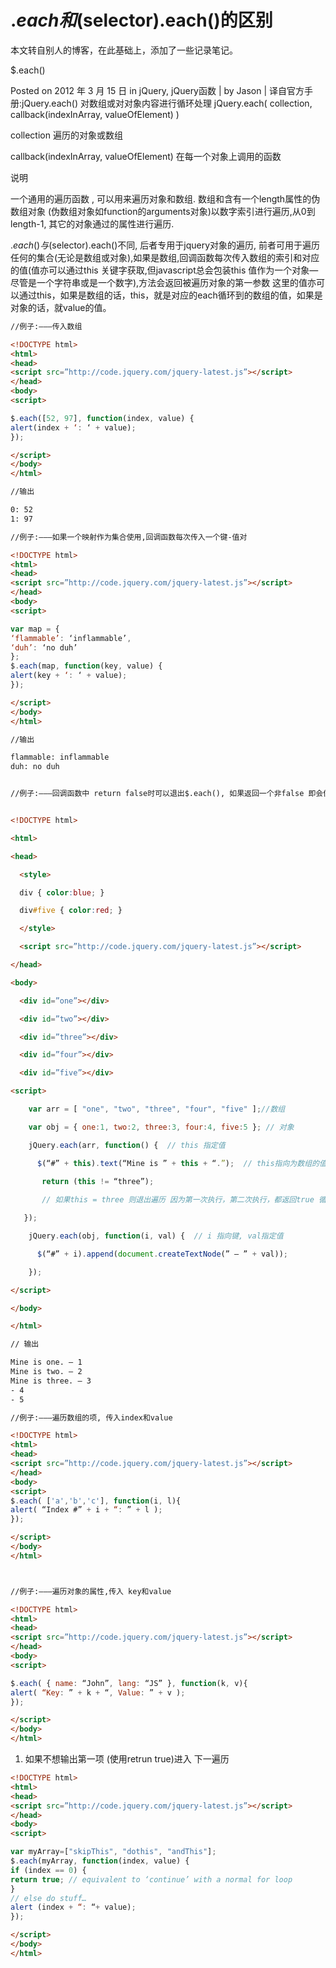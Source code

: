 $.each 和$(selector).each()的区别
====================

本文转自别人的博客，在此基础上，添加了一些记录笔记。


$.each()

Posted on 2012 年 3 月 15 日 in jQuery, jQuery函数
|
by Jason
|
译自官方手册:jQuery.each()
对数组或对对象内容进行循环处理
jQuery.each( collection, callback(indexInArray, valueOfElement) )

collection   遍历的对象或数组

callback(indexInArray, valueOfElement) 在每一个对象上调用的函数

说明

一个通用的遍历函数 , 可以用来遍历对象和数组. 数组和含有一个length属性的伪数组对象 (伪数组对象如function的arguments对象)以数字索引进行遍历,从0到length-1, 其它的对象通过的属性进行遍历.

$.each()与$(selector).each()不同, 后者专用于jquery对象的遍历, 前者可用于遍历任何的集合(无论是数组或对象),如果是数组,回调函数每次传入数组的索引和对应的值(值亦可以通过this 关键字获取,但javascript总会包装this 值作为一个对象—尽管是一个字符串或是一个数字),方法会返回被遍历对象的第一参数
这里的值亦可以通过this，如果是数组的话，this，就是对应的each循环到的数组的值，如果是对象的话，就value的值。

```html 
//例子:———传入数组

<!DOCTYPE html>
<html>
<head>
<script src=”http://code.jquery.com/jquery-latest.js”></script>
</head>
<body>
<script>

$.each([52, 97], function(index, value) {
alert(index + ‘: ‘ + value);
});

</script>
</body>
</html>

//输出

0: 52
1: 97
```


```html 
//例子:———如果一个映射作为集合使用,回调函数每次传入一个键-值对

<!DOCTYPE html>
<html>
<head>
<script src=”http://code.jquery.com/jquery-latest.js”></script>
</head>
<body>
<script>

var map = {
‘flammable’: ‘inflammable’,
‘duh’: ‘no duh’
};
$.each(map, function(key, value) {
alert(key + ‘: ‘ + value);
});

</script>
</body>
</html>

//输出

flammable: inflammable
duh: no duh


```



```html 

//例子:———回调函数中 return false时可以退出$.each(), 如果返回一个非false 即会像在for循环中使用continue 一样, 会立即进入下一个遍历


<!DOCTYPE html>

<html>

<head>

  <style>

  div { color:blue; }

  div#five { color:red; }

  </style>

  <script src=”http://code.jquery.com/jquery-latest.js”></script>

</head>

<body>

  <div id=”one”></div>

  <div id=”two”></div>

  <div id=”three”></div>

  <div id=”four”></div>

  <div id=”five”></div>

<script>

    var arr = [ "one", "two", "three", "four", "five" ];//数组

    var obj = { one:1, two:2, three:3, four:4, five:5 }; // 对象

    jQuery.each(arr, function() {  // this 指定值

      $(“#” + this).text(“Mine is ” + this + “.”);  // this指向为数组的值, 如one, two

       return (this != “three”); 
      
       // 如果this = three 则退出遍历 因为第一次执行，第二次执行，都返回true 循环继续，第三次，返回false退出each操作。

   });

    jQuery.each(obj, function(i, val) {  // i 指向键, val指定值

      $(“#” + i).append(document.createTextNode(” – ” + val));

    });

</script>

</body>

</html>

// 输出

Mine is one. – 1
Mine is two. – 2
Mine is three. – 3
- 4
- 5

```




```html 
//例子:———遍历数组的项, 传入index和value

<!DOCTYPE html>
<html>
<head>
<script src=”http://code.jquery.com/jquery-latest.js”></script>
</head>
<body>
<script>
$.each( ['a','b','c'], function(i, l){
alert( “Index #” + i + “: ” + l );
});

</script>
</body>
</html>

```





```html 


//例子:———遍历对象的属性,传入 key和value

<!DOCTYPE html>
<html>
<head>
<script src=”http://code.jquery.com/jquery-latest.js”></script>
</head>
<body>
<script>

$.each( { name: “John”, lang: “JS” }, function(k, v){
alert( “Key: ” + k + “, Value: ” + v );
});

</script>
</body>
</html>

```









1. 如果不想输出第一项 (使用retrun true)进入 下一遍历

```html 
<!DOCTYPE html>
<html>
<head>
<script src=”http://code.jquery.com/jquery-latest.js”></script>
</head>
<body>
<script>

var myArray=["skipThis", "dothis", "andThis"];
$.each(myArray, function(index, value) {
if (index == 0) {
return true; // equivalent to ‘continue’ with a normal for loop
}
// else do stuff…
alert (index + “: “+ value);
});

</script>
</body>
</html>

```

